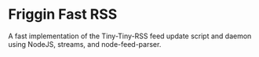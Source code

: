 # Friggin Fast RSS
A fast implementation of the Tiny-Tiny-RSS feed update script and daemon using NodeJS, streams, and node-feed-parser.
